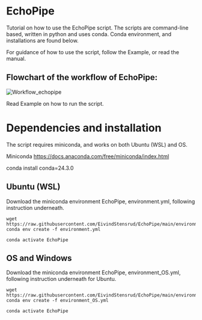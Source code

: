 # EchoPipe
Tutorial on how to use the EchoPipe script.
The scripts are command-line based, written in python and uses conda.
Conda environment, and installations are found below.

For guidance of how to use the script, follow the Example, or read the manual.

## Flowchart of the workflow of EchoPipe:


![Workflow_echopipe](https://github.com/EivindStensrud/EchoPipe/assets/83813403/e4a0ca27-31a7-48c9-95ab-b05cfbc6d086)




Read Example on how to run the script.

# Dependencies and installation
The script requires miniconda, and works on both Ubuntu (WSL) and OS.

Miniconda
https://docs.anaconda.com/free/miniconda/index.html

conda install conda=24.3.0

## Ubuntu (WSL)
Download the miniconda environment EchoPipe, environment.yml, following instruction underneath.

```
wget https://raw.githubusercontent.com/EivindStensrud/EchoPipe/main/environment.yml
conda env create -f environment.yml

conda activate EchoPipe

```


## OS and Windows
Download the miniconda environment EchoPipe, environment_OS.yml, following instruction underneath for Ubuntu.

```
wget https://raw.githubusercontent.com/EivindStensrud/EchoPipe/main/environment_OS.yml
conda env create -f environment_OS.yml

conda activate EchoPipe

```
